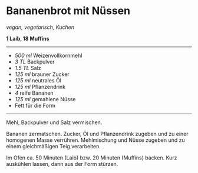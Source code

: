# Bananenbrot mit Nüssen

*vegan, vegetarisch, Kuchen*

**1 Laib, 18 Muffins**

---

- *500 ml* Weizenvollkornmehl
- *3 TL* Backpulver
- *1.5 TL* Salz
- *125 ml* brauner Zucker
- *125 ml* neutrales Öl
- *125 ml* Pflanzendrink
- *4* reife Bananen
- *125 ml* gemahlene Nüsse
- Fett für die Form

---

Mehl, Backpulver und Salz vermischen.

Bananen zermatschen. Zucker, Öl und Pflanzendrink zugeben und zu einer homogenen Masse verrühren. Mehlmischung und Nüsse zugeben und zu einem gleichmäßigen Teig verarbeiten.

Im Ofen ca. 50 Minuten (Laib) bzw. 20 Minuten (Muffins) backen. Kurz auskühlen lassen, dann aus der Form stürzen.
